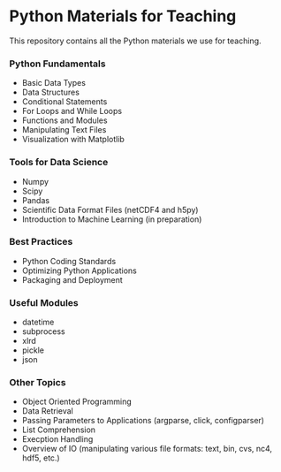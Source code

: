 # Python Materials for Teaching

This repository contains all the Python materials we use for teaching.

### Python Fundamentals

* Basic Data Types
* Data Structures
* Conditional Statements
* For Loops and While Loops
* Functions and Modules
* Manipulating Text Files
* Visualization with Matplotlib

### Tools for Data Science

* Numpy
* Scipy
* Pandas
* Scientific Data Format Files (netCDF4 and h5py)
* Introduction to Machine Learning (in preparation)

### Best Practices

* Python Coding Standards
* Optimizing Python Applications
* Packaging and Deployment

### Useful Modules

* datetime
* subprocess
* xlrd
* pickle
* json

### Other Topics

* Object Oriented Programming
* Data Retrieval
* Passing Parameters to Applications (argparse, click, configparser)
* List Comprehension
* Execption Handling
* Overview of IO (manipulating various file formats: text, bin, cvs, nc4, hdf5, etc.)


